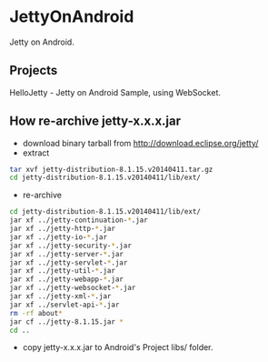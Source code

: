 JettyOnAndroid
====
Jetty on Android.

## Projects

HelloJetty - Jetty on Android Sample, using WebSocket.

## How re-archive jetty-x.x.x.jar
- download binary tarball from http://download.eclipse.org/jetty/
- extract

```bash
tar xvf jetty-distribution-8.1.15.v20140411.tar.gz
cd jetty-distribution-8.1.15.v20140411/lib/ext/
```

- re-archive

```bash
cd jetty-distribution-8.1.15.v20140411/lib/ext/
jar xf ../jetty-continuation-*.jar
jar xf ../jetty-http-*.jar
jar xf ../jetty-io-*.jar
jar xf ../jetty-security-*.jar
jar xf ../jetty-server-*.jar
jar xf ../jetty-servlet-*.jar
jar xf ../jetty-util-*.jar
jar xf ../jetty-webapp-*.jar
jar xf ../jetty-websocket-*.jar
jar xf ../jetty-xml-*.jar
jar xf ../servlet-api-*.jar
rm -rf about*
jar cf ../jetty-8.1.15.jar *
cd ..
```

- copy jetty-x.x.x.jar to Android's Project libs/ folder.



